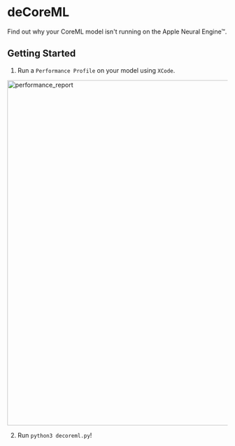 # deCoreML
Find out why your CoreML model isn't running on the Apple Neural Engine™.


## Getting Started
1. Run a `Performance Profile` on your model using `XCode`.

<img width="790" alt="performance_report" src="https://github.com/FL33TW00D/deCoreML/assets/45471420/8cbf03ec-0a7f-434f-ad2d-b1ff759fb05e">

2. Run `python3 decoreml.py`!


